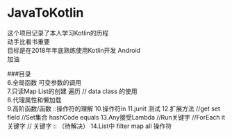 # JavaToKotlin
这个项目记录了本人学习Kotlin的历程<br />
动手比看书重要 <br />
目标是在2018年年底熟练使用Kotlin开发 Android<br />
加油  


###目录  
6.全局函数 可变参数的调用  
7.只读Map List的创建 遍历 // data class 的使用  
8.代理属性和懒加载  
9.高阶函数/函数 ::操作符的理解
10.操作符in 
11.junit 测试
12.扩展方法 //get set field //Set集合 hashCode equals
13.Any接受Lambda //Run关键字 //ForEach it 关键字 // 关键字 :: （待解决）
14.List中 filter map all 操作符